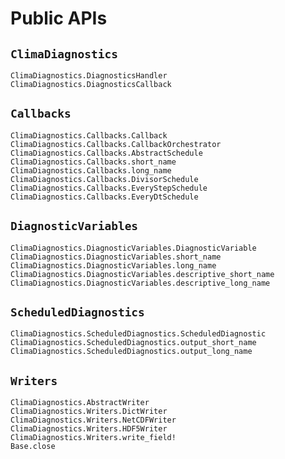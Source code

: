 # Public APIs

## `ClimaDiagnostics`

```@docs
ClimaDiagnostics.DiagnosticsHandler
ClimaDiagnostics.DiagnosticsCallback
```

## `Callbacks`

```@docs
ClimaDiagnostics.Callbacks.Callback
ClimaDiagnostics.Callbacks.CallbackOrchestrator
ClimaDiagnostics.Callbacks.AbstractSchedule
ClimaDiagnostics.Callbacks.short_name
ClimaDiagnostics.Callbacks.long_name
ClimaDiagnostics.Callbacks.DivisorSchedule
ClimaDiagnostics.Callbacks.EveryStepSchedule
ClimaDiagnostics.Callbacks.EveryDtSchedule

```

## `DiagnosticVariables`

```@docs
ClimaDiagnostics.DiagnosticVariables.DiagnosticVariable
ClimaDiagnostics.DiagnosticVariables.short_name
ClimaDiagnostics.DiagnosticVariables.long_name
ClimaDiagnostics.DiagnosticVariables.descriptive_short_name
ClimaDiagnostics.DiagnosticVariables.descriptive_long_name
```

## `ScheduledDiagnostics`

```@docs
ClimaDiagnostics.ScheduledDiagnostics.ScheduledDiagnostic
ClimaDiagnostics.ScheduledDiagnostics.output_short_name
ClimaDiagnostics.ScheduledDiagnostics.output_long_name
```


## `Writers`

```@docs
ClimaDiagnostics.AbstractWriter
ClimaDiagnostics.Writers.DictWriter
ClimaDiagnostics.Writers.NetCDFWriter
ClimaDiagnostics.Writers.HDF5Writer
ClimaDiagnostics.Writers.write_field!
Base.close
```
